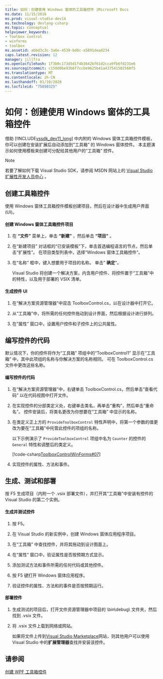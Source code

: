 ```yaml
---
title: 如何：创建使用 Windows 窗体的工具箱控件 |Microsoft Docs
ms.date: 11/15/2016
ms.prod: visual-studio-dev14
ms.technology: devlang-csharp
ms.topic: conceptual
helpviewer_keywords:
- Toolbox control
- winforms
- toolbox
ms.assetid: abbd3c3c-3a6e-4539-bd6c-a5891dead234
caps.latest.revision: 12
manager: jillfra
ms.openlocfilehash: 1f3b0c173d5d1f4b3642bf61d2cca9fb6fd231e6
ms.sourcegitcommit: c150d0be93b6f7ccbe9625b41a437541502560f5
ms.translationtype: MT
ms.contentlocale: zh-CN
ms.lasthandoff: 01/10/2020
ms.locfileid: "75850325"
---
```

# <a name="how-to-create-a-toolbox-control-that-uses-windows-forms"></a>如何：创建使用 Windows 窗体的工具箱控件
借助 [!INCLUDE[vssdk_dev11_long](../includes/vssdk-dev11-long-md.md)] 中内附的 Windows 窗体工具箱控件模板，你可以创建在安装扩展后自动添加到“工具箱” 的 Windows 窗体控件。 本主题演示如何使用模板来创建可分配给其他用户的“工具箱” 控件。  
  
> [!NOTE]
> 若要了解如何下载 Visual Studio SDK，请参阅 MSDN 网站上的 [Visual Studio 扩展性开发人员中心](https://msdn.microsoft.com/vsx/default.aspx) 。  
  
## <a name="creating-a-toolbox-control"></a>创建工具箱控件  
 使用 Windows 窗体工具箱控件模板创建项目，然后在设计器中生成用户界面 (UI)。  
  
#### <a name="to-create-a-windows-forms-toolbox-control-project"></a>创建 Windows 窗体工具箱控件项目  
  
1. 在 **“文件”** 菜单上，单击 **“新建”** ，然后单击 **“项目”** 。  
  
2. 在“新建项目” 对话框的“已安装模板”下，单击首选编程语言的节点，然后单击“扩展性”。 在项目类型列表中，选择“Windows 窗体工具箱控件”。  
  
3. 在“名称” 框中，键入想要用于项目的名称。 单击" **确定**"。  
  
     Visual Studio 将创建一个解决方案，内含用户控件、将控件置于“工具箱”中的特性，以及用于部署的 VSIX 清单。  
  
#### <a name="to-build-the-control-ui"></a>生成控件 UI  
  
1. 在“解决方案资源管理器”中双击 ToolboxControl.cs，以在设计器中打开它。  
  
2. 从“工具箱”中，将所需的任何控件拖动到设计界面，然后根据设计进行排列。  
  
3. 在“属性” 窗口中，设置用户控件和子控件上的公共属性。  
  
## <a name="coding-the-control"></a>编写控件的代码  
 默认情况下，你的控件将作为“工具箱” 项组中的“ToolboxControl1” 显示在“工具箱” 中，其中此项组的名称与你解决方案的名称相同。 可在 ToolboxControl.cs 文件中更改这些名称。  
  
#### <a name="to-code-the-control"></a>编写控件的代码  
  
1. 在“解决方案资源管理器”中，右键单击 ToolboxControl.cs，然后单击“查看代码” 以在代码视图中打开文件。  
  
2. 在实现控件的分部类定义处，右键单击类名，再单击“重构”，然后单击“重命名”。 控件安装后，将类名更改为你想要在“工具箱” 中显示的名称。  
  
3. 在类定义正上方的 `ProvideToolboxControl` 特性声明中，将第一个参数的值更改为要在“工具箱”中托管此控件的项组的名称。  
  
     以下示例演示了 `ProvideToolboxControl` 项组中名为 `Counter` 的控件的 `General` 特性和调整后的类定义。  
  
     [!code-csharp[ToolboxControlWinForms#07](../snippets/csharp/VS_Snippets_VSSDK/toolboxcontrolwinforms/cs/toolboxcontrol.cs#07)]  
  
4. 实现控件的属性、方法和事件。  
  
## <a name="building-testing-and-deployment"></a>生成、测试和部署  
 按 F5 生成项目（内附一个 .vsix 部署文件），并打开其“工具箱”中安装有控件的 Visual Studio 的第二个实例。  
  
#### <a name="to-build-and-test-the-control"></a>生成并测试控件  
  
1. 按 F5。  
  
2. 在 Visual Studio 的新实例中，创建 Windows 窗体应用程序项目。  
  
3. 在“工具箱” 中查找控件，并将其拖动到设计图面上。  
  
4. 在“属性” 窗口中，验证属性是否按预期方式显示。  
  
5. 添加测试方法和事件所需的任何代码或其他控件。  
  
6. 按 F5 键打开 Windows 窗体应用程序。  
  
7. 验证控件的属性、方法和的事件是否按预期运行。  
  
#### <a name="to-deploy-the-control"></a>部署控件  
  
1. 生成测试的项目后，打开文件资源管理器中项目的 \bin\debug\ 文件夹，然后找到 .vsix 文件。  
  
2. 将 .vsix 文件上载到网络或网站。  
  
     如果将文件上传到[Visual Studio Marketplace](https://marketplace.visualstudio.com/)网站，则其他用户可以使用 Visual Studio 中的**扩展管理器**查找并安装该控件。  
  
## <a name="see-also"></a>请参阅  
 [创建 WPF 工具箱控件](../extensibility/creating-a-wpf-toolbox-control.md)

